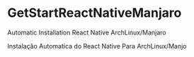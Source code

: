 # GetStartReactNativeManjaro
 Automatic Installation React Native ArchLinux/Manjaro

Instalação Automatica do React Native Para ArchLinux/Manjo
 
 
